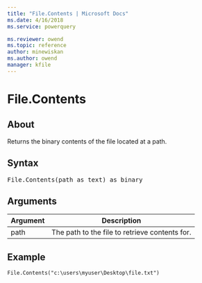 ```yaml
---
title: "File.Contents | Microsoft Docs"
ms.date: 4/16/2018
ms.service: powerquery

ms.reviewer: owend
ms.topic: reference
author: minewiskan
ms.author: owend
manager: kfile
---
```

# File.Contents

  
## About  
Returns the binary contents of the file located at a path.  
  
## Syntax

<pre>
File.Contents(path as text) as binary  
</pre>
  
## Arguments  
  
|Argument|Description|  
|------------|---------------|  
|path|The path to the file to retrieve contents for.|  
  
## Example  
  
```powerquery-m
File.Contents("c:\users\myuser\Desktop\file.txt")  
```  
